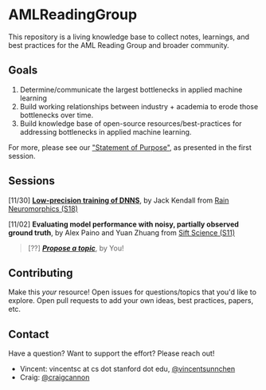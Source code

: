 # AMLReadingGroup
This repository is a living knowledge base to collect notes, learnings, and best practices for the AML Reading Group and broader community.

## Goals
1. Determine/communicate the largest bottlenecks in applied machine learning
1. Build working relationships between industry + academia to erode those bottlenecks over time.
1. Build knowledge base of open-source resources/best-practices for addressing bottlenecks in applied machine learning.

For more, please see our ["Statement of Purpose"](https://docs.google.com/presentation/d/1m3YQjvQsC-OT-SBnslvplqkIC711X66IWhHJDJwUGhI/edit#slide=id.p), as presented in the first session.

## Sessions
[11/30] [**Low-precision training of DNNS**](notes/181130-low-precision-dnn.md), by Jack Kendall from [Rain Neuromorphics (S18)](http://rain-neuromorphics.com/)

[11/02] **Evaluating model performance with noisy, partially observed ground truth**, by Alex Paino and Yuan Zhuang from [Sift Science (S11)](https://siftscience.com/)

> [??] [**_Propose a topic_**](https://docs.google.com/forms/d/e/1FAIpQLSfYOiErZ-Ht_VqJRJIe-P39jG8FeMfAFNVNWGVljoldc4-m1g/viewform?usp=sf_link), by You!

## Contributing
Make this _your_ resource! Open issues for questions/topics that you'd like to explore. Open pull requests to add your own ideas, best practices, papers, etc.

## Contact
Have a question? Want to support the effort? Please reach out!
  * Vincent: vincentsc at cs dot stanford dot edu,  [@vincentsunnchen](https://twitter.com/vincentsunnchen)
  * Craig: [@craigcannon](https://twitter.com/craigcannon)
